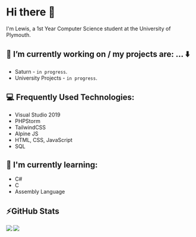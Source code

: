 # Hi there 👋

I'm Lewis, a 1st Year Computer Science student at the University of Plymouth.

## 🔭 I’m currently working on / my projects are: ... :arrow_down:

* Saturn - `in progress`.
* University Projects - `in progress`.

## 💻 Frequently Used Technologies:

* Visual Studio 2019
* PHPStorm
* TailwindCSS
* Alpine JS
* HTML, CSS, JavaScript
* SQL

## 🌱 I'm currently learning:

* C#
* C
* Assembly Language

## ⚡GitHub Stats
<!-- Stats -->
<!-- Credit to https://github.com/anuraghazra/github-readme-stats -->
<div>
    <img align="left" src="https://github-readme-stats.vercel.app/api?username=lewmilburn&count_private=true" />
    <img align="left" src="https://github-readme-stats.vercel.app/api/top-langs/?username=lewmilburn" />
</div>
